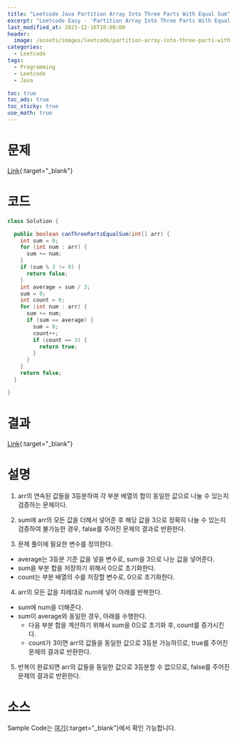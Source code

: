 ```yaml
---
title: "Leetcode Java Partition Array Into Three Parts With Equal Sum"
excerpt: "Leetcode Easy - 'Partition Array Into Three Parts With Equal Sum' 문제 Java 풀이"
last_modified_at: 2023-12-16T10:00:00
header:
  image: /assets/images/leetcode/partition-array-into-three-parts-with-equal-sum.png
categories:
  - Leetcode
tags:
  - Programming
  - Leetcode
  - Java

toc: true
toc_ads: true
toc_sticky: true
use_math: true
---
```

# 문제
[Link](https://leetcode.com/problems/partition-array-into-three-parts-with-equal-sum){:target="_blank"}

# 코드
```java
class Solution {

  public boolean canThreePartsEqualSum(int[] arr) {
    int sum = 0;
    for (int num : arr) {
      sum += num;
    }
    if (sum % 3 != 0) {
      return false;
    }
    int average = sum / 3;
    sum = 0;
    int count = 0;
    for (int num : arr) {
      sum += num;
      if (sum == average) {
        sum = 0;
        count++;
        if (count == 3) {
          return true;
        }
      }
    }
    return false;
  }

}
```

# 결과
[Link](https://leetcode.com/problems/partition-array-into-three-parts-with-equal-sum/submissions/1120680803/){:target="_blank"}

# 설명
1. arr의 연속된 값들을 3등분하여 각 부분 배열의 합이 동일한 값으로 나눌 수 있는지 검증하는 문제이다.

2. sum에 arr의 모든 값을 더해서 넣어준 후 해당 값을 3으로 정확히 나눌 수 있는지 검증하여 불가능한 경우, false를 주어진 문제의 결과로 반환한다.

3. 문제 풀이에 필요한 변수를 정의한다.
- average는 3등분 기준 값을 넣을 변수로, sum을 3으로 나눈 값을 넣어준다.
- sum을 부분 합을 저장하기 위해서 0으로 초기화한다.
- count는 부분 배열의 수를 저장할 변수로, 0으로 초기화한다.

4. arr의 모든 값을 차례대로 num에 넣어 아래를 반복한다.
- sum에 num을 더해준다.
- sum이 average와 동일한 경우, 아래를 수행한다.
  - 다음 부분 합을 계산하기 위해서 sum을 0으로 초기화 후, count를 증가시킨다.
  - count가 3이면 arr의 값들을 동일한 값으로 3등분 가능하므로, true를 주어진 문제의 결과로 반환한다.

5. 반복이 완료되면 arr의 값들을 동일한 값으로 3등분할 수 없으므로, false를 주어진 문제의 결과로 반환한다.

# 소스
Sample Code는 [여기](https://github.com/GracefulSoul/leetcode/blob/master/src/main/java/gracefulsoul/problems/PartitionArrayIntoThreePartsWithEqualSum.java){:target="_blank"}에서 확인 가능합니다.